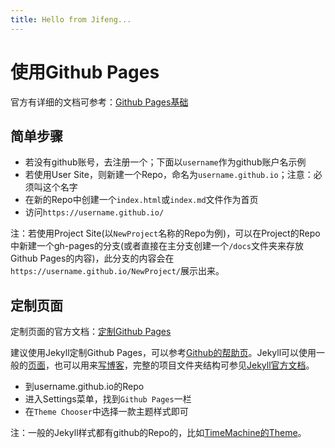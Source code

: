 ```yaml
---
title: Hello from Jifeng...
---
```


# 使用Github Pages

官方有详细的文档可参考：[Github Pages基础](https://help.github.com/categories/github-pages-basics/)

## 简单步骤

- 若没有github账号，去注册一个；下面以`username`作为github账户名示例
- 若使用User Site，则新建一个Repo，命名为`username.github.io`；注意：必须叫这个名字
- 在新的Repo中创建一个`index.html`或`index.md`文件作为首页
- 访问`https://username.github.io/`

注：若使用Project Site(以`NewProject`名称的Repo为例)，可以在Project的Repo中新建一个gh-pages的分支(或者直接在主分支创建一个`/docs`文件夹来存放Github Pages的内容)，此分支的内容会在`https://username.github.io/NewProject/`展示出来。

## 定制页面

定制页面的官方文档：[定制Github Pages](https://help.github.com/categories/customizing-github-pages/)

建议使用Jekyll定制Github Pages，可以参考[Github的帮助页](https://help.github.com/articles/creating-a-github-pages-site-with-the-jekyll-theme-chooser/)。Jekyll可以使用一般的[页面](https://jekyllrb.com/docs/pages/)，也可以用来[写博客](https://jekyllrb.com/docs/posts/)，完整的项目文件夹结构可参见[Jekyll官方文档](https://jekyllrb.com/docs/structure/)。

- 到username.github.io的Repo
- 进入Settings菜单，找到`Github Pages`一栏
- 在`Theme Chooser`中选择一款主题样式即可

注：一般的Jekyll样式都有github的Repo的，比如[TimeMachine的Theme](https://github.com/pages-themes/time-machine)。